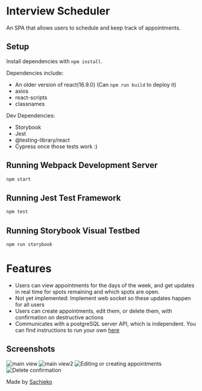 # Interview Scheduler

An SPA that allows users to schedule and keep track of appointments.

## Setup

Install dependencies with `npm install`.

Dependencies include:
* An older version of react(16.9.0) (Can `npm run build` to deploy it)
* axios
* react-scripts
* classnames

Dev Dependencies:
* Storybook
* Jest
* @testing-library/react
* Cypress once those tests work :)

## Running Webpack Development Server

```sh
npm start
```

## Running Jest Test Framework

```sh
npm test
```

## Running Storybook Visual Testbed

```sh
npm run storybook
```

# Features

* Users can view appointments for the days of the week, and get updates in real time for spots remaining and which spots are open.
* Not yet implemented: Implement web socket so these updates happen for all users
* Users can create appointments, edit them, or delete them, with confirmation on destructive actions
* Communicates with a postgreSQL server API,  which is independent. You can find instructions to run your own [here](https://github.com/lighthouse-labs/scheduler-api)

## Screenshots
![main view](https://imgur.com/GaH4aLf)
![main view2](https://imgur.com/1jJ1MnX)
![Editing or creating appointments](https://imgur.com/l6uOBit)
![Delete confirmation](https://imgur.com/cfV6LMJ)

Made by [Sachieko](https://github.com/sachieko)
